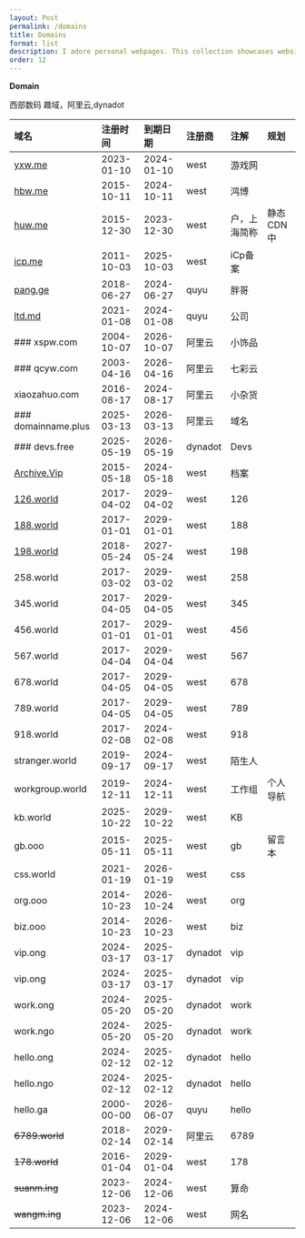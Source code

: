 ```yaml
---
layout: Post
permalink: /domains
title: Domains
format: list
description: I adore personal webpages. This collection showcases websites that have inspired me to create, curate, and take pride in my own little corner of the internet. (🌱 for digital gardens)
order: 12
---
```


**Domain**

西部数码 趣域，阿里云,dynadot

| **域名**                            | **注册时间**   | **到期日期**   | **注册商** | **注解** | **规划**|     
| :------------------------------------ | :--------- | :--------- | :------ | :----- | :----- |
| [yxw.me](https://yxw.me/)             | 2023-01-10 | 2024-01-10 | west    | 游戏网       |             |    
| [hbw.me](https://hbw.me/)             | 2015-10-11 | 2024-10-11 | west    | 鸿博         |             |    
| [huw.me](https://huw.me/)             | 2015-12-30 | 2023-12-30 | west    | 户，上海简称  |  静态CDN中   |    
| [icp.me](https://icp.me/)             | 2011-10-03 | 2025-10-03 | west    | iCp备案      |        |    
| [pang.ge](https://pang.ge/)           | 2018-06-27 | 2024-06-27 | quyu    | 胖哥     |        |    
| [ltd.md](https://ltd.md/)             | 2021-01-08 | 2024-01-08 | quyu    | 公司     |        |    
| ### xspw.com                              | 2004-10-07 | 2026-10-07 | 阿里云   |小饰品     |        |    
| ### qcyw.com                              | 2003-04-16 | 2026-04-16 | 阿里云   |七彩云     |        |    
| xiaozahuo.com                         | 2016-08-17 | 2024-08-17 | 阿里云   | 小杂货    |        |    
| ### domainname.plus                       | 2025-03-13 | 2026-03-13 | 阿里云   | 域名    |        |   
| ### devs.free                             | 2025-05-19 | 2026-05-19 | dynadot | Devs  |    |    
| [Archive.Vip](https://archive.vip/)   | 2015-05-18 | 2024-05-18 | west    | 档案     |        |    
| [126.world](https://126.world/)       | 2017-04-02 | 2029-04-02 | west    | 126    |        |     
| [188.world](188.world)                | 2017-01-01 | 2029-01-01 | west    | 188    |        |    
| [198.world](https://198.world/)       | 2018-05-24 | 2027-05-24 | west    | 198    |        |    
| 258.world                             | 2017-03-02 | 2029-03-02 | west    | 258    |        |    
| 345.world                             | 2017-04-05 | 2029-04-05 | west    | 345    |        |    
| 456.world                             | 2017-01-01 | 2029-01-01 | west    | 456    |        |    
| 567.world                             | 2017-04-04 | 2029-04-04 | west    | 567    |        |    
| 678.world                             | 2017-04-05 | 2029-04-05 | west    | 678    |        |    
| 789.world                             | 2017-04-05 | 2029-04-05 | west    | 789    |        |    
| 918.world                             | 2017-02-08 | 2024-02-08 | west    | 918    |        |    
| stranger.world                        | 2019-09-17 | 2024-09-17 | west    | 陌生人    |        |    
| workgroup.world                       | 2019-12-11 | 2024-12-11 | west    | 工作组    | 个人导航   |    
| kb.world                              | 2025-10-22 | 2029-10-22 | west    | KB     |        |    
| gb.ooo                                | 2015-05-11 | 2025-05-11 | west    | gb     |   留言本     |    
| css.world                             | 2021-01-19 | 2026-01-19 | west    | css    |        |    
| org.ooo                               | 2014-10-23 | 2026-10-24 | west    | org    |        |    
| biz.ooo                               | 2014-10-23 | 2026-10-23 | west    | biz   |        |    
| vip.ong                               | 2024-03-17 | 2025-03-17 | dynadot | vip  |    |    
| vip.ong                               | 2024-03-17 | 2025-03-17 | dynadot | vip  |    |    
| work.ong                              | 2024-05-20 | 2025-05-20 | dynadot | work  |        |  
| work.ngo                              | 2024-05-20 | 2025-05-20 | dynadot | work  |    |    |
| hello.ong                             | 2024-02-12 | 2025-02-12 | dynadot | hello   |       |    
| hello.ngo                             | 2024-02-12 | 2025-02-12 | dynadot | hello   |        |    
| hello.ga                              | 2000-00-00 | 2026-06-07 | quyu    | hello    |        |    
| ~~6789.world~~                        | 2018-02-14 | 2029-02-14 | 阿里云  | 6789   |        |    
| ~~178.world~~                         | 2016-01-04 | 2029-01-04 | west    | 178    |        |   
| ~~suanm.ing~~                         | 2023-12-06 | 2024-12-06 | west    | 算命     |        |    
| ~~wangm.ing~~                         | 2023-12-06 | 2024-12-06 | west    | 网名     |        |    
